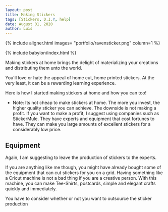 ```yaml
---
layout: post
title: Making Stickers
tags: [Stickers, D.I.Y, help]
date: August 01, 2020
author: Luis
---
```



{% include aligner.html images= "portfolio/ravensticker.png" column=1 %}

{% include babylon/index.html %}

Making stickers at home brings the delight of materializing your creations and distributing them
unto the world.

You'll love or hate the appeal of home cut, home printed stickers. At the very least, it can be a rewarding learning experience.

Here is how I started making stickers at home and how you can too!

- Note: Its not cheap to make stickers at home. The more you invest, the higher quality sticker you can achieve.
The downside is not making a profit.
If you want to make a profit, I suggest using companies such as StickerMule. They have experts and equipment that cost fortunes to have. They can make you large amounts of excellent stickers for a considerably low price.

## Equipment
Again, I am suggesting to leave the production of stickers to the experts.

If you are anything like me though, you might have already bought some of the equipment that can
cut stickers for you on a grid. Having something like a Cricut machine is not a bad thing if you are a creative person.
With this machine, you can make Tee-Shirts, postcards, simple and elegant crafts quickly and immediately.


You have to consider whether or not you want to outsource the sticker production
